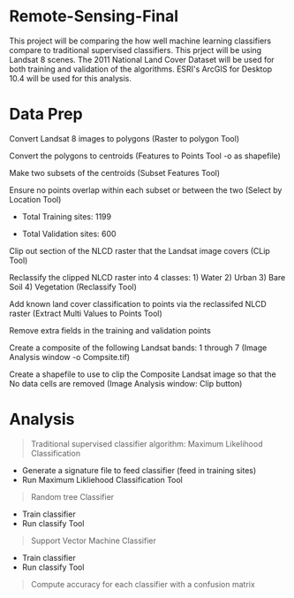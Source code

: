 # Remote-Sensing-Final
This project will be comparing the how well machine learning classifiers compare to traditional supervised classifiers. This prject will be using Landsat 8 scenes. The 2011 National Land Cover Dataset will be used for both training and validation of the algorithms. ESRI's ArcGIS for Desktop 10.4 will be used for this analysis.


# Data Prep
Convert Landsat 8 images to polygons (Raster to polygon Tool)

Convert the polygons to centroids (Features to Points Tool -o as shapefile)

Make two subsets of the centroids (Subset Features Tool)

Ensure no points overlap within each subset or between the two (Select by Location Tool)

* Total Training sites: 1199

* Total Validation sites: 600

Clip out section of the NLCD raster that the Landsat image covers (CLip Tool)

Reclassify the clipped NLCD raster into 4 classes: 1) Water 2) Urban 3) Bare Soil 4) Vegetation (Reclassify Tool)

Add known land cover classification to points via the reclassifed NLCD raster (Extract Multi Values to Points Tool)

Remove extra fields in the training and validation points

Create a composite of the following Landsat bands: 1 through 7 (Image Analysis window -o Compsite.tif)

Create a shapefile to use to clip the Composite Landsat image so that the No data cells are removed (Image Analysis window: Clip button)


# Analysis

> Traditional supervised classifier algorithm: Maximum Likelihood Classification
* Generate a signature file to feed classifier (feed in training sites)
* Run Maximum Likliehood Classification Tool

> Random tree Classifier
* Train classifier
* Run classify Tool

> Support Vector Machine Classifier
* Train classifier
* Run classify Tool

> Compute accuracy for each classifier with a confusion matrix

